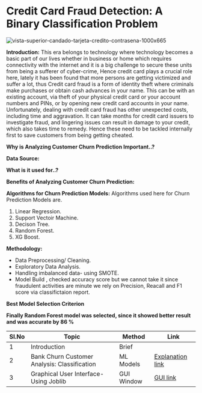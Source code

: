  # Credit Card Fraud Detection: A Binary Classification Problem



![vista-superior-candado-tarjeta-credito-contrasena-1000x665](https://github.com/V-Vibee/My-Projects-2.0/assets/91024678/07d9e375-5714-4920-8223-fd3ef0982354)







**Introduction:** This era belongs to technology where technology becomes a basic part of our lives whether in business or home which requires connectivity with the internet and it is a big challenge to secure these units from being a sufferer of cyber-crime, Hence credit card plays a crucial role here, lately it has been found that more persons are getting victimized and suffer a lot, thus Credit card fraud is a form of identity theft where criminals make purchases or obtain cash advances in your name. This can be with an existing account, via theft of your physical credit card or your account numbers and PINs, or by opening new credit card accounts in your name.  Unfortunately, dealing with credit card fraud has other unexpected costs, including time and aggravation. It can take months for credit card issuers to investigate fraud, and lingering issues can result in damage to your credit, which also takes time to remedy. Hence these need to be tackled internally first to save customers from being getting cheated.

**Why is Analyzing Customer Churn Prediction Important..?** 

**Data Source:**

**What is it used for..?** 


**Benefits of Analyzing Customer Churn Prediction:**




**Algorithms for Churn Prediction Models:**
Algorithms used here for Churn Prediction Models are.
1. Linear Regression.
2. Support Vectoir Machine.
3. Decison Tree.
4. Random Forest.
5. XG Boost.
   
**Methodology:**
- Data Preprocessing/ Cleaning.
- Exploratory Data Analysis.
- Handling imbalanced data- using SMOTE.
- Model Build , checked accuracy score but we cannot take it since fraudulent activities are minute we rely on Precision, Reacall and F1 score via classifictaion report.


 **Best Model Selection Criterion** 
 


**Finally Random Forest model was selected, since it showed better result and was accurate by 86 %**




| Sl.No| Topic| Method| Link|
|-|-|-|-|
|1| Introduction | Brief |[ ](-)
|2| Bank Churn Customer Analysis: Classification | ML Models |[ Explanation link](https://github.com/V-Vibee/My-Projects-2.0/blob/main/3.%20Bank%20Customer%20Churn/Bank_customer_churn_dataset.ipynb)
|3| Graphical User Interface- Using Joblib | GUI Window |[ GUI link](https://github.com/V-Vibee/My-Projects-2.0/blob/main/3.%20Bank%20Customer%20Churn/combined.jpg)
